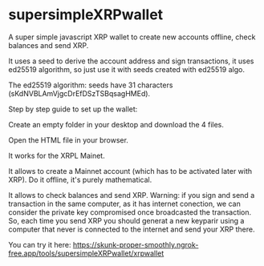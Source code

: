# supersimpleXRPwallet
A super simple javascript XRP wallet to create new accounts offline, check balances and send XRP.

It uses a seed to derive the account address and sign transactions, it uses ed25519 algorithm, so just use it with seeds created with ed25519 algo.

The ed25519 algorithm: seeds have 31 characters (sKdNVBLAmVjgcDrEfDSzTSBqsagHMEd).

Step by step guide to set up the wallet:

Create an empty folder in your desktop and download the 4 files.

Open the HTML file in your browser.

It works for the XRPL Mainet.

It allows to create a Mainnet account (which has to be activated later with XRP). Do it offline, it's purely mathematical.

It allows to check balances and send XRP. Warning: if you sign and send a transaction in the same computer, as it has internet conection, we can consider the private key compromised once broadcasted the transaction. So, each time you send XRP you should generat a new keyparir using a computer that never is connected to the internet and send your XRP there.

You can try it here: https://skunk-proper-smoothly.ngrok-free.app/tools/supersimpleXRPwallet/xrpwallet
